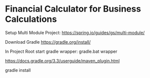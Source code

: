 # Financial Calculator for Business Calculations


Setup Multi Module Project: https://spring.io/guides/gs/multi-module/

Download Gradle https://gradle.org/install/

In Project Root start gradle wrapper: gradle.bat wrapper

https://docs.gradle.org/3.3/userguide/maven_plugin.html

gradle install